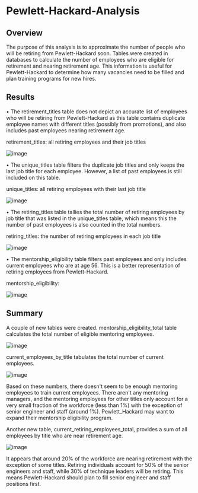 # Pewlett-Hackard-Analysis

## Overview

The purpose of this analysis is to approximate the number of people who will be retiring from Pewlett-Hackard soon.  Tables were created in databases to calculate the number of employees who are eligible for retirement and nearing retirement age.  This information is useful for Pewlett-Hackard to determine how many vacancies need to be filled and plan training programs for new hires.

## Results

•	The retirement_titles table does not depict an accurate list of employees who will be retiring from Pewlett-Hackard as this table contains duplicate employee names with different titles (possibly from promotions), and also includes past employees nearing retirement age.

retirement_titles: all retiring employees and their job titles

![image](https://user-images.githubusercontent.com/89353378/140330992-326f581c-824b-47d7-bc40-1b27cd8c9d41.png)

•	The unique_titles table filters the duplicate job titles and only keeps the last job title for each employee. However, a list of past employees is still included on this table.

unique_titles: all retiring employees with their last job title

![image](https://user-images.githubusercontent.com/89353378/140331194-0c7d6e98-f2da-4e13-a2b3-4e5b15b7ecb0.png)

•	The retiring_titles table tallies the total number of retiring employees by job title that was listed in the unique_titles table, which means this the number of past employees is also counted in the total numbers.

retiring_titles: the number of retiring employees in each job title

![image](https://user-images.githubusercontent.com/89353378/140006484-e856ba44-5e1c-4dff-892a-9795d6384bd3.png)

•	The mentorship_eligibility table filters past employees and only includes current employees who are at age 56. This is a better representation of retiring employees from Pewlett-Hackard.

mentorship_eligibility: 

![image](https://user-images.githubusercontent.com/89353378/140332261-4cc0cce5-05a6-4683-a670-d59bb0ed9a46.png)



## Summary

A couple of new tables were created.
mentorship_eligibility_total table calculates the total number of eligible mentoring employees.

![image](https://user-images.githubusercontent.com/89353378/140370365-2009bbee-9d1a-4ef0-9593-634019621380.png)

current_employees_by_title tabulates the total number of current employees.

![image](https://user-images.githubusercontent.com/89353378/140370923-60e00a39-73ca-491b-bc22-1f25e40d683d.png)

Based on these numbers, there doesn't seem to be enough mentoring employees to train current employees. There aren't any mentoring managers, and the mentoring employees for other titles only account for a very small fraction of the workforce (less than 1%) with the exception of senior engineer and staff (around 1%). Pewlett_Hackard may want to expand their mentorship eligibility program.

Another new table, current_retiring_employees_total, provides a sum of all employees by title who are near retirement age.

![image](https://user-images.githubusercontent.com/89353378/140380413-37a49c96-a5d0-42a8-9202-c6de850d1a60.png)

It appears that around 20% of the workforce are nearing retirement with the exception of some titles. Retiring individuals account for 50% of the senior engineers and staff, while 30% of technique leaders will be retiring. This means Pewlett-Hackard should plan to fill senior engineer and staff positions first. 
